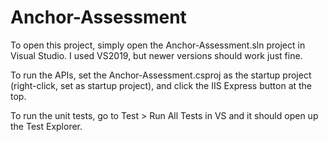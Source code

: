 # Anchor-Assessment

To open this project, simply open the Anchor-Assessment.sln project in Visual Studio. I used VS2019, but newer versions should work just fine.

To run the APIs, set the Anchor-Assessment.csproj as the startup project (right-click, set as startup project), and click the IIS Express button at the top.

To run the unit tests, go to Test > Run All Tests in VS and it should open up the Test Explorer.
